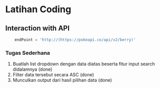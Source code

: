 # Latihan Coding
## Interaction with API 

```javascript
    endPoint = 'http://(https://pokeapi.co/api/v2/berry)'
```

### Tugas Sederhana

1. Buatlah list dropdown dengan data diatas beserta fitur input search didalamnya (done)
2. Filter data tersebut secara ASC (done)
3. Munculkan output dari hasil pilihan data (done)